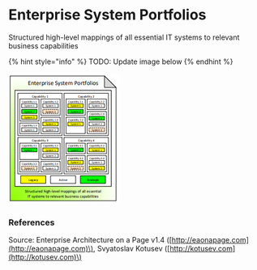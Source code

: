 # Enterprise System Portfolios

Structured high-level mappings of all essential IT systems to relevant business capabilities

{% hint style="info" %}
TODO: Update image below
{% endhint %}

![](../../.gitbook/assets/csvlod_landscapes_enterprise_system_portfolios.png)

### References

Source: Enterprise Architecture on a Page v1.4 \([http://eaonapage.com](http://eaonapage.com)\), Svyatoslav Kotusev \([http://kotusev.com](http://kotusev.com)\)

